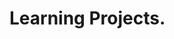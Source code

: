 # Learning Projects.

<!-- # Courses:

## Udemy:
- [ ] [Curso Desenvolvimento Web](https://www.udemy.com/curso-completo-do-desenvolvedor-web/learn/v4/overview)
- [ ] [TypeScript, Node, ES6 e Postgres](https://www.udemy.com/typescript-na-pratica-criando-aplicacoes-web-com-typescript/learn/v4/overview)
- [ ] [Otimizando com Gulp JS](https://www.udemy.com/otimizando-com-gulp-js/learn/v4/overview)
- [ ] [React + Redux: Fundamentos e Duas Apps do ABSOLUTO ZERO!](https://www.udemy.com/react-redux-pt/learn/v4/overview)
- [ ] [Criar Tema para WordPress](https://www.udemy.com/criar-tema-para-wordpress/learn/v4/overview)
- [ ] [REACT - Up and Running with React ES6 and Open Source API](https://www.udemy.com/react-es6-api/learn/v4/overview)
- [ ] [Desenvolvedor Multiplataforma Android/IOS com React e Redux](https://www.udemy.com/desenvolvedor-multiplataforma-androidios-com-react-e-redux/learn/v4/overview)
- [x] [Javascript completo 2018](https://www.udemy.com/javascript-completo-2018-do-iniciante-ao-mestre/learn/v4/overview) - [Certificado](https://www.udemy.com/certificate/UC-QVUGZUNB/)
- [x] [Web Moderno com JavaScript](https://www.udemy.com/curso-web/learn/v4/overview) - [Certificado](https://www.udemy.com/certificate/UC-E5MY1LJS/)
- [x] [Entendendo o ECMAScript 6](https://www.udemy.com/entendendo-o-ecmascript-6/learn/v4/overview) - [Certificado](https://www.udemy.com/certificate/UC-Q3S2M2QL/)
- [x] [Iniciando com React](https://www.udemy.com/iniciando-com-react/learn/v4/overview) - [Certificado](https://www.udemy.com/certificate/UC-FE5JP232/)
- [x] [React 16 Definitivo](https://www.udemy.com/react-16/learn/v4/overview) - [Certificado](https://www.udemy.com/certificate/UC-J00Y95ME/)
- [x] [React: Módulo React + Webpack](https://www.udemy.com/reactjs-ninja-modulo-react-webpack/learn/v4/overview) - Free
- [x] [Git](https://www.udemy.com/git-e-github/learn/v4/overview) - Free
- [x] [Sass placeholders](https://www.udemy.com/sass-placeholders-o-jeito-certo/learn/v4/overview) - Free
- [x] [Performance Web](https://www.udemy.com/curso-de-performance-web/learn/v4/overview) - Free

## Udacity:
- [x] [Introdução a JavaScript](https://br.udacity.com/course/intro-to-javascript--ud803)

## Alura:
- [ ] [Engenheiro Front-end](https://www.alura.com.br/carreira-engenheiro-front-end)
- [ ] [Engenheiro JavaScript](https://www.alura.com.br/carreira-engenheiro-javascript)
- [ ] [Programador React](https://www.alura.com.br/carreira-programador-react)

## IN Learning:
- [ ] [Learning React.js](https://www.linkedin.com/learning/learning-react-js-3)
- [ ] [React.js Essential Training](https://www.linkedin.com/learning/react-js-essential-training)
- [ ] [Building a Web Interface with React.js](https://www.linkedin.com/learning/building-a-web-interface-with-react-js)
- [ ] [React: Lifecycles](https://www.linkedin.com/learning/react-lifecycles)
- [ ] [React: Working with APIs](https://www.linkedin.com/learning/react-working-with-apis)
- [ ] [Setting up the React router](https://www.linkedin.com/learning/building-a-polling-app-with-socket-io-and-react-js/setting-up-the-react-router)

## egghead:
- [ ] [Start Learning React](https://egghead.io/courses/start-learning-react)
- [ ] [The Beginner's Guide to React](https://egghead.io/courses/the-beginner-s-guide-to-react)
- [ ] [Getting Started with Redux](https://egghead.io/courses/getting-started-with-redux)
- [ ] [Building React Applications with Idiomatic Redux](https://egghead.io/courses/building-react-applications-with-idiomatic-redux)

## Specs
- [ ] Primitives
- [ ] EventListeners
- [ ] Object
- [ ] [Arrays](https://developer.mozilla.org/pt-BR/docs/Web/JavaScript/Reference/Global_Objects/Array)
- [ ] Function / Array Function
- [ ] [Fetch](https://github.com/github/fetch)
  
 ## Refs
 - [w3schools - Javascript](https://www.w3schools.com/js/default.asp)
 - [Developer Mozilla - Javascript](https://developer.mozilla.org/en-US/docs/Web/JavaScript)
 - [Javascript.com - Javascript](https://www.javascript.com/) -->
